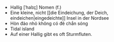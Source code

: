 - Hallig [ˈhalɪç] Nomen (f.)	
- Eine kleine, nicht [[die Eindeichung, der Deich, eindeichen|eingedeichte]]  Insel in der Nordsee	
- Hòn đảo nhỏ không có đê chắn sóng
- Tidal island
- Auf einer Hallig gibt es oft Sturmfluten.